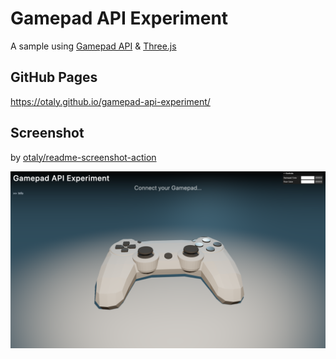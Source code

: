 # Gamepad API Experiment

A sample using [Gamepad API](https://developer.mozilla.org/en-US/docs/Web/API/Gamepad_API) & [Three.js](https://threejs.org/)

## GitHub Pages

https://otaly.github.io/gamepad-api-experiment/

## Screenshot

by [otaly/readme-screenshot-action](https://github.com/otaly/readme-screenshot-action)

<!-- [README-SCREENSHOT-BEGIN] -->
![http://localhost:5173/gamepad-api-experiment/](__screenshots__/gamepad-api-experiment_12030ba.png)
<!-- [README-SCREENSHOT-END] -->
